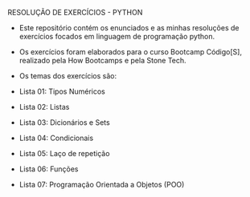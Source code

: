 RESOLUÇÃO DE EXERCÍCIOS - PYTHON

* Este repositório contém os enunciados e as minhas resoluções 
de exercícios focados em linguagem de programação python.

* Os exercícios foram elaborados para o curso Bootcamp Código[S],
realizado pela How Bootcamps e pela Stone Tech.

* Os temas dos exercícios são:
*   Lista 01: Tipos Numéricos
*   Lista 02: Listas
*   Lista 03: Dicionários e Sets
*   Lista 04: Condicionais
*   Lista 05: Laço de repetição
*   Lista 06: Funções
*   Lista 07: Programação Orientada a Objetos (POO)
